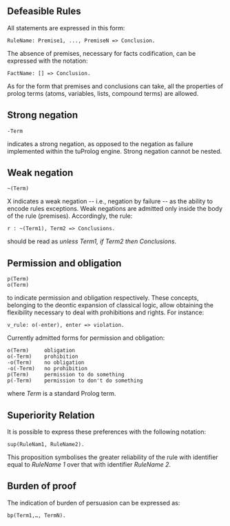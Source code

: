 ---
---

## Defeasible Rules
All statements are expressed in this form:

    RuleName: Premise1, ..., PremiseN => Conclusion.


The absence of premises, necessary for facts codification, can be expressed with the notation:

    FactName: [] => Conclusion.


As for the form that premises and conclusions can take, all the properties of prolog terms (atoms, variables, lists, compound terms) are allowed.


## Strong negation

    -Term

indicates a strong negation, as opposed to the negation as failure implemented within the tuProlog engine. Strong negation cannot be nested.

## Weak negation

    ~(Term)

X indicates a weak negation -- i.e., negation by failure -- as the ability to encode rules exceptions. 
Weak negations are admitted only inside the body of the rule (premises). Accordingly, the rule:

    r : ~(Term1), Term2 => Conclusions.

should be read as _unless Term1, if Term2 then Conclusions_.


## Permission and obligation

    p(Term)
    o(Term)

to indicate permission and obligation respectively. These concepts, belonging to the deontic expansion of classical logic, allow obtaining the flexibility necessary to deal with prohibitions and rights. For instance:

    v_rule: o(-enter), enter => violation.

Currently admitted forms for permission and obligation:

    o(Term)     obligation
    o(-Term)    prohibition
    -o(Term)    no obligation
    -o(-Term)   no prohibition
    p(Term)     permission to do something
    p(-Term)    permission to don't do something

where _Term_ is a standard Prolog term.

## Superiority Relation

It is possible to express these preferences with the following notation:


    sup(RuleNam1, RuleName2).


This proposition symbolises the greater reliability of the rule with identifier equal to _RuleName 1_ over that with identifier _RuleName 2_.

## Burden of proof

The indication of burden of persuasion can be expressed as:

    bp(Term1,…, TermN).

